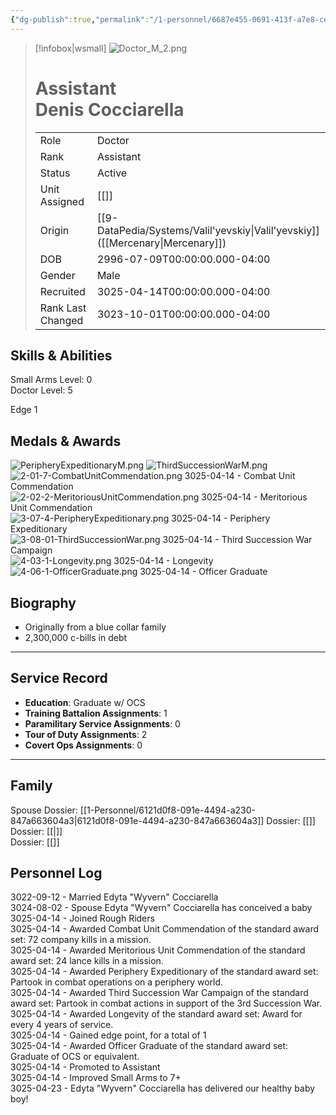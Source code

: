 ```yaml
---
{"dg-publish":true,"permalink":"/1-personnel/6687e455-0691-413f-a7e8-ce25444de225/"}
---
```



> [!infobox|wsmall]
> ![Doctor_M_2.png](/img/user/z_Assets/People/Male/Doctor/Doctor_M_2.png)
> # Assistant<br>Denis  Cocciarella
> | | |
> | - | - |
> | Role | Doctor |
> | Rank | Assistant |
> | Status | Active |
> | Unit Assigned | [[]]
> | Origin | [[9-DataPedia/Systems/Valil'yevskiy\|Valil'yevskiy]]<br>([[Mercenary\|Mercenary]]) |
> | DOB | 2996-07-09T00:00:00.000-04:00 |
> | Gender | Male |
> | Recruited | 3025-04-14T00:00:00.000-04:00 |
> | Rank Last Changed | 3023-10-01T00:00:00.000-04:00 |

## Skills & Abilities
Small Arms Level: 0<br>Doctor Level: 5<br>

Edge 1

## Medals & Awards
  ![PeripheryExpeditionaryM.png](/img/user/z_Assets/Awards/medals/PeripheryExpeditionaryM.png) ![ThirdSuccessionWarM.png](/img/user/z_Assets/Awards/medals/ThirdSuccessionWarM.png)   
![2-01-7-CombatUnitCommendation.png](/img/user/z_Assets/Awards/ribbons/2-01-7-CombatUnitCommendation.png) 3025-04-14 - Combat Unit Commendation<br>![2-02-2-MeritoriousUnitCommendation.png](/img/user/z_Assets/Awards/ribbons/2-02-2-MeritoriousUnitCommendation.png) 3025-04-14 - Meritorious Unit Commendation<br>![3-07-4-PeripheryExpeditionary.png](/img/user/z_Assets/Awards/ribbons/3-07-4-PeripheryExpeditionary.png) 3025-04-14 - Periphery Expeditionary<br>![3-08-01-ThirdSuccessionWar.png](/img/user/z_Assets/Awards/ribbons/3-08-01-ThirdSuccessionWar.png) 3025-04-14 - Third Succession War Campaign<br>![4-03-1-Longevity.png](/img/user/z_Assets/Awards/ribbons/4-03-1-Longevity.png) 3025-04-14 - Longevity<br>![4-06-1-OfficerGraduate.png](/img/user/z_Assets/Awards/ribbons/4-06-1-OfficerGraduate.png) 3025-04-14 - Officer Graduate<br>

## Biography
- Originally from a blue collar family
- 2,300,000 c-bills in debt
---
## Service Record
- **Education**: Graduate w/ OCS
- **Training Battalion Assignments**: 1
- **Paramilitary Service Assignments**: 0
- **Tour of Duty Assignments**: 2
- **Covert Ops Assignments**: 0
---

## Family
Spouse Dossier: [[1-Personnel/6121d0f8-091e-4494-a230-847a663604a3\|6121d0f8-091e-4494-a230-847a663604a3]]
 Dossier: [[]]<br> Dossier: [[\|]]<br> Dossier: [[]]<br>

## Personnel Log
3022-09-12 - Married Edyta "Wyvern" Cocciarella<br>3024-08-02 - Spouse Edyta "Wyvern" Cocciarella has conceived a baby<br>3025-04-14 - Joined Rough Riders<br>3025-04-14 - Awarded Combat Unit Commendation of the standard award set: 72 company kills in a mission.<br>3025-04-14 - Awarded Meritorious Unit Commendation of the standard award set: 24 lance kills in a mission.<br>3025-04-14 - Awarded Periphery Expeditionary of the standard award set: Partook in combat operations on a periphery world.<br>3025-04-14 - Awarded Third Succession War Campaign of the standard award set: Partook in combat actions in support of the 3rd Succession War.<br>3025-04-14 - Awarded Longevity of the standard award set: Award for every 4 years of service.<br>3025-04-14 - Gained edge point, for a total of 1<br>3025-04-14 - Awarded Officer Graduate of the standard award set: Graduate of OCS or equivalent.<br>3025-04-14 - Promoted to Assistant<br>3025-04-14 - Improved Small Arms to 7+<br>3025-04-23 - Edyta "Wyvern" Cocciarella has delivered our healthy baby boy!<br>
